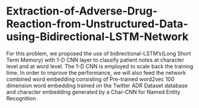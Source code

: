 # Extraction-of-Adverse-Drug-Reaction-from-Unstructured-Data-using-Bidirectional-LSTM-Network
For this problem, we proposed the use of bidirectional-LSTM’s(Long Short Term Memory) with 1-D CNN layer to classify patient notes at character level and at word level. The 1-D CNN is employed to scale back the training time. In order to improve the performance, we will also feed the network combined word embedding consisting of Pre-trained word2vec 100 dimension word embedding trained on the Twitter ADR Dataset database and character embedding generated by a Char-CNN for Named Entity Recognition

